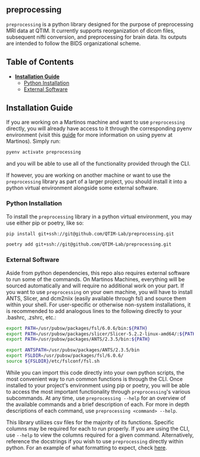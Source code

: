 ## preprocessing
`preprocessing` is a python library designed for the purpose of preprocessing MRI data at QTIM. It currently supports reorganization of dicom files, subsequent nifti conversion, and preprocessing for brain data. Its outputs are intended to follow the BIDS organizational scheme.

## Table of Contents
* **[Installation Guide](#installation-guide)**
    * [Python Installation](#python-installation)
    * [External Software](#external-software)

## Installation Guide
If you are working on a Martinos machine and want to use `preprocessing` directly, you will already have access to it through the corresponding pyenv environment (visit this [guide](https://github.com/QTIM-Lab/qtim-standards/blob/main/environment_setup.md) for more information on using pyenv at Martinos). Simply run: 
```bash
pyenv activate preprocessing
```
and you will be able to use all of the functionality provided through the CLI.

If however, you are working on another machine or want to use the `preprocessing` library as part of a larger project, you should install it into a python virtual environment alongside some external software. 

### Python Installation
To install the `preprocessing` library in a python virtual environment, you may use either pip or poetry, like so:
```bash
pip install git+ssh://git@github.com/QTIM-Lab/preprocessing.git
```

```bash
poetry add git+ssh://git@github.com/QTIM-Lab/preprocessing.git
```

### External Software
Aside from python dependencies, this repo also requires external software to run some of the commands. On Martinos Machines, everything will be sourced automatically and will require no additional work on your part. If you want to use `preprocessing` on your own machine, you will have to install ANTS, Slicer, and dcm2niix (easily available through fsl) and source them within your shell. For user-specific or otherwise non-system installations, it is recommended to add analogous lines to the following directly to your .bashrc, .zshrc, etc.:
```bash
export PATH=/usr/pubsw/packages/fsl/6.0.6/bin:${PATH}
export PATH=/usr/pubsw/packages/slicer/Slicer-5.2.2-linux-amd64/:${PATH}
export PATH=/usr/pubsw/packages/ANTS/2.3.5/bin:${PATH}

export ANTSPATH=/usr/pubsw/packages/ANTS/2.3.5/bin
export FSLDIR=/usr/pubsw/packages/fsl/6.0.6/
source ${FSLDIR}/etc/fslconf/fsl.sh
```

While you can import this code directly into your own python scripts, the most convenient way to run common functions is through the CLI. Once installed to your project's environment using pip or poetry, you will be able to access the most important functionality through `preprocessing`'s various subcommands. At any time, use `preprocessing --help` for an overview of the available commands and a brief description of each. For more in depth descriptions of each command, use `preprocessing <command> --help`.

This library utilizes csv files for the majority of its functions. Specific columns may be required for each to run properly. If you are using the CLI, use `--help` to view the columns required for a given command. Alternatively, reference the docstrings if you wish to use `preprocessing` directly within python. For an example of what formatting to expect, check [here](example.csv).
